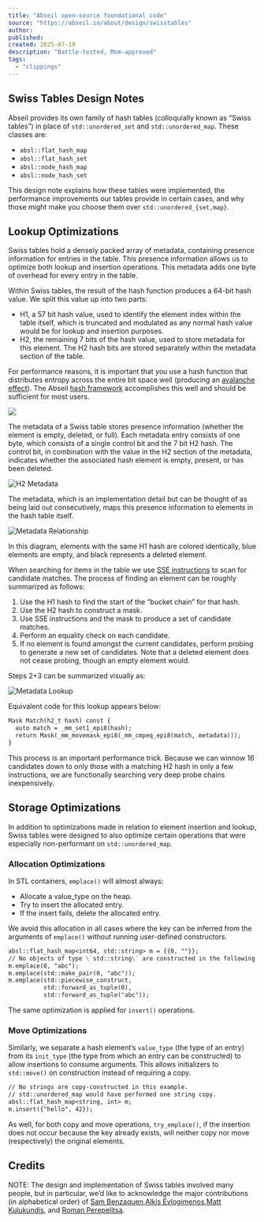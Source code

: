 ```yaml
---
title: "Abseil open-source foundational code"
source: "https://abseil.io/about/design/swisstables"
author:
published:
created: 2025-07-19
description: "Battle-tested, Mom-approved"
tags:
  - "clippings"
---
```

## Swiss Tables Design Notes

Abseil provides its own family of hash tables (colloquially known as “Swiss tables”) in place of `std::unordered_set` and `std::unordered_map`. These classes are:

- `absl::flat_hash_map`
- `absl::flat_hash_set`
- `absl::node_hash_map`
- `absl::node_hash_set`

This design note explains how these tables were implemented, the performance improvements our tables provide in certain cases, and why those might make you choose them over `std::unordered_{set,map}`.

## Lookup Optimizations

Swiss tables hold a densely packed array of metadata, containing presence information for entries in the table. This presence information allows us to optimize both lookup and insertion operations. This metadata adds one byte of overhead for every entry in the table.

Within Swiss tables, the result of the hash function produces a 64-bit hash value. We split this value up into two parts:

- H1, a 57 bit hash value, used to identify the element index within the table itself, which is truncated and modulated as any normal hash value would be for lookup and insertion purposes.
- H2, the remaining 7 bits of the hash value, used to store metadata for this element. The H2 hash bits are stored separately within the metadata section of the table.

For performance reasons, it is important that you use a hash function that distributes entropy across the entire bit space well (producing an [avalanche effect](https://en.wikipedia.org/wiki/Avalanche_effect)). The Abseil [hash framework](https://abseil.io/docs/cpp/guides/hash) accomplishes this well and should be sufficient for most users.

![](https://abseil.io/about/design/images/hashbits-layout.png)

The metadata of a Swiss table stores presence information (whether the element is empty, deleted, or full). Each metadata entry consists of one byte, which consists of a single control bit and the 7 bit H2 hash. The control bit, in combination with the value in the H2 section of the metadata, indicates whether the associated hash element is empty, present, or has been deleted.

![H2 Metadata](https://abseil.io/about/design/images/h2-metadata.png)

The metadata, which is an implementation detail but can be thought of as being laid out consecutively, maps this presence information to elements in the hash table itself.

![Metadata Relationship](https://abseil.io/about/design/images/metadata-mapping.png)

In this diagram, elements with the same H1 hash are colored identically, blue elements are empty, and black represents a deleted element.

When searching for items in the table we use [SSE instructions](https://en.wikipedia.org/wiki/Streaming_SIMD_Extensions) to scan for candidate matches. The process of finding an element can be roughly summarized as follows:

1. Use the H1 hash to find the start of the “bucket chain” for that hash.
2. Use the H2 hash to construct a mask.
3. Use SSE instructions and the mask to produce a set of candidate matches.
4. Perform an equality check on each candidate.
5. If no element is found amongst the current candidates, perform probing to generate a new set of candidates. Note that a deleted element does not cease probing, though an empty element would.

Steps 2+3 can be summarized visually as:

![Metadata Lookup](https://abseil.io/about/design/images/hashtable-lookup.png)

Equivalent code for this lookup appears below:

```markdown
Mask Match(h2_t hash) const {
  auto match = _mm_set1_epi8(hash);
  return Mask(_mm_movemask_epi8(_mm_cmpeq_epi8(match, metadata)));
}
```

This process is an important performance trick. Because we can winnow 16 candidates down to only those with a matching H2 hash in only a few instructions, we are functionally searching very deep probe chains inexpensively.

## Storage Optimizations

In addition to optimizations made in relation to element insertion and lookup, Swiss tables were designed to also optimize certain operations that were especially non-performant on `std::unordered_map`.

### Allocation Optimizations

In STL containers, `emplace()` will almost always:

- Allocate a value\_type on the heap.
- Try to insert the allocated entry.
- If the insert fails, delete the allocated entry.

We avoid this allocation in all cases where the key can be inferred from the arguments of `emplace()` without running user-defined constructors.

```markdown
absl::flat_hash_map<int64, std::string> m = {{0, ""}};
// No objects of type \`std::string\` are constructed in the following code.
m.emplace(0, "abc");
m.emplace(std::make_pair(0, "abc"));
m.emplace(std::piecewise_construct,
          std::forward_as_tuple(0),
          std::forward_as_tuple("abc"));
```

The same optimization is applied for `insert()` operations.

### Move Optimizations

Similarly, we separate a hash element’s `value_type` (the type of an entry) from its `init_type` (the type from which an entry can be constructed) to allow insertions to consume arguments. This allows initializers to `std::move()` on construction instead of requiring a copy.

```markdown
// No strings are copy-constructed in this example.
// std::unordered_map would have performed one string copy.
absl::flat_hash_map<string, int> m;
m.insert({"hello", 42});
```

As well, for both copy and move operations, `try_emplace()`, if the insertion does not occur because the key already exists, will neither copy nor move (respectively) the original elements.

## Credits

NOTE: The design and implementation of Swiss tables involved many people, but in particular, we’d like to acknowledge the major contributions (in alphabetical order) of [Sam Benzaquen](https://abseil.io/about/design/),[Alkis Evlogimenos](https://abseil.io/about/design/),[Matt Kulukundis](https://abseil.io/about/design/), and [Roman Perepelitsa](https://abseil.io/about/design/).